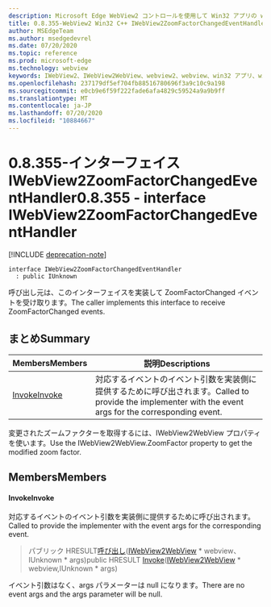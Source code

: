 ```yaml
---
description: Microsoft Edge WebView2 コントロールを使用して Win32 アプリの web コンテンツをホストする
title: 0.8.355-WebView2 Win32 C++ IWebView2ZoomFactorChangedEventHandler
author: MSEdgeTeam
ms.author: msedgedevrel
ms.date: 07/20/2020
ms.topic: reference
ms.prod: microsoft-edge
ms.technology: webview
keywords: IWebView2、IWebView2WebView、webview2、webview、win32 アプリ、win32、edge
ms.openlocfilehash: 237179df5ef704fb88516780696f3a9c10c9a198
ms.sourcegitcommit: e0cb9e6f59f222fade6afa4829c59524a9a9b9ff
ms.translationtype: MT
ms.contentlocale: ja-JP
ms.lasthandoff: 07/20/2020
ms.locfileid: "10884667"
---
```

# <span data-ttu-id="4d1ab-104">0.8.355-インターフェイス IWebView2ZoomFactorChangedEventHandler</span><span class="sxs-lookup"><span data-stu-id="4d1ab-104">0.8.355 - interface IWebView2ZoomFactorChangedEventHandler</span></span> 

[!INCLUDE [deprecation-note](../../includes/deprecation-note.md)]

```
interface IWebView2ZoomFactorChangedEventHandler
  : public IUnknown
```

<span data-ttu-id="4d1ab-105">呼び出し元は、このインターフェイスを実装して ZoomFactorChanged イベントを受け取ります。</span><span class="sxs-lookup"><span data-stu-id="4d1ab-105">The caller implements this interface to receive ZoomFactorChanged events.</span></span>

## <span data-ttu-id="4d1ab-106">まとめ</span><span class="sxs-lookup"><span data-stu-id="4d1ab-106">Summary</span></span>

 <span data-ttu-id="4d1ab-107">Members</span><span class="sxs-lookup"><span data-stu-id="4d1ab-107">Members</span></span>                        | <span data-ttu-id="4d1ab-108">説明</span><span class="sxs-lookup"><span data-stu-id="4d1ab-108">Descriptions</span></span>
--------------------------------|---------------------------------------------
[<span data-ttu-id="4d1ab-109">Invoke</span><span class="sxs-lookup"><span data-stu-id="4d1ab-109">Invoke</span></span>](#invoke) | <span data-ttu-id="4d1ab-110">対応するイベントのイベント引数を実装側に提供するために呼び出されます。</span><span class="sxs-lookup"><span data-stu-id="4d1ab-110">Called to provide the implementer with the event args for the corresponding event.</span></span>

<span data-ttu-id="4d1ab-111">変更されたズームファクターを取得するには、IWebView2WebView プロパティを使います。</span><span class="sxs-lookup"><span data-stu-id="4d1ab-111">Use the IWebView2WebView.ZoomFactor property to get the modified zoom factor.</span></span>

## <span data-ttu-id="4d1ab-112">Members</span><span class="sxs-lookup"><span data-stu-id="4d1ab-112">Members</span></span>

#### <span data-ttu-id="4d1ab-113">Invoke</span><span class="sxs-lookup"><span data-stu-id="4d1ab-113">Invoke</span></span> 

<span data-ttu-id="4d1ab-114">対応するイベントのイベント引数を実装側に提供するために呼び出されます。</span><span class="sxs-lookup"><span data-stu-id="4d1ab-114">Called to provide the implementer with the event args for the corresponding event.</span></span>

> <span data-ttu-id="4d1ab-115">パブリック HRESULT[呼び出し](#invoke)([IWebView2WebView](IWebView2WebView.md) \* webview、IUnknown \* args)</span><span class="sxs-lookup"><span data-stu-id="4d1ab-115">public HRESULT [Invoke](#invoke)([IWebView2WebView](IWebView2WebView.md) \* webview,IUnknown \* args)</span></span>

<span data-ttu-id="4d1ab-116">イベント引数はなく、args パラメーターは null になります。</span><span class="sxs-lookup"><span data-stu-id="4d1ab-116">There are no event args and the args parameter will be null.</span></span>

